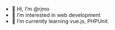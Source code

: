- 👋 Hi, I’m @rjmo
- 👀 I’m interested in web development
- 🌱 I’m currently learning vue.js, PHPUnit.

<!---
rjmo/rjmo is a ✨ special ✨ repository because its `README.md` (this file) appears on your GitHub profile.
You can click the Preview link to take a look at your changes.
--->

